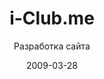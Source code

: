 ---
title: i-Club.me
subtitle: Разработка сайта
layout: default
modal-id: 36
date: 2009-03-28
img: club.png
thumbnail: club-thumbnail.png
alt: image-alt
project-date: Март 2009
client: ООО «Сибирь»
category: Разработка сайта
description: Специальному клубному порталу потребовалось поменять свой старый сайт на новый лишь с одной необходимой особенностью — воспроизводить видео снятое в клубах и чтобы хомячки могли бы комментировать без проблем и даже без регистрации. Сайт работал на CMS WordPress.

---